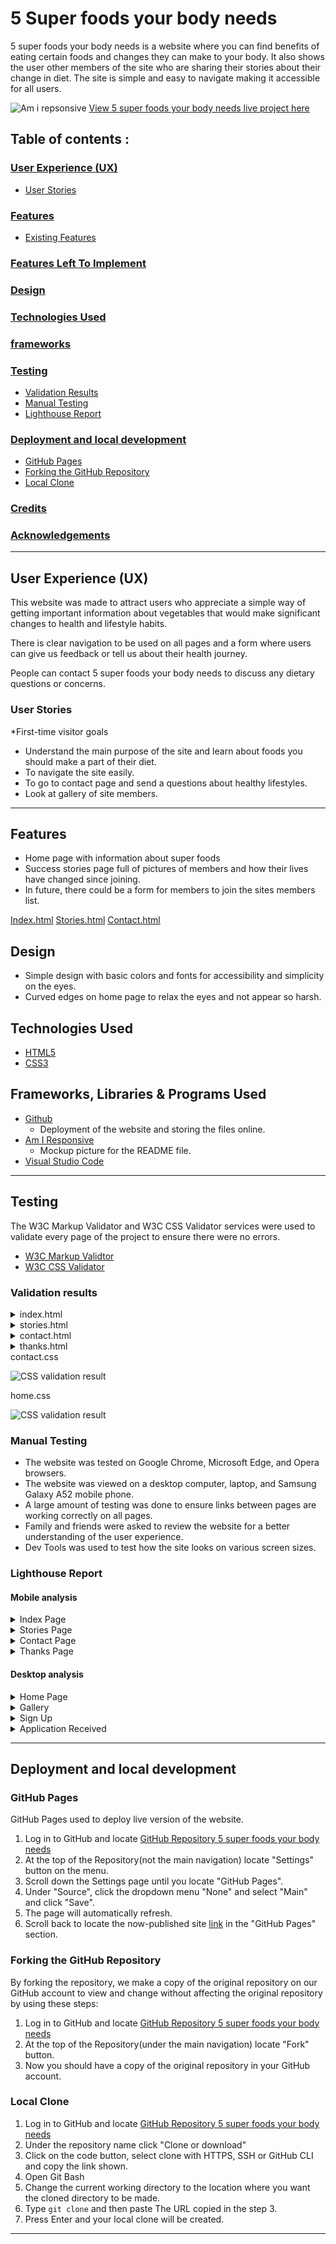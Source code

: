 # 5 Super foods your body needs

5 super foods your body needs is a website where you can find benefits of eating certain foods and changes they can make to your body. It also shows the user other members of the site who are sharing their stories about their change in diet. The site is simple and easy to navigate making it accessible for all users.

![Am i repsonsive](./assets/readme/am_i_responsive_image.png)
[View 5 super foods your body needs live project here](https://holliemorrison.github.io/superfoods/)

## Table of contents :

### [User Experience (UX)](#user-experience-ux-1)
* [User Stories](#user-stories)
### [Features](#features)
* [Existing Features](#existing-features)
### [Features Left To Implement](#features-left-to-implement-1)
### [Design](#design-1)
### [Technologies Used](#technologies-used-1)
### [frameworks](#frameworks-libraries-programs-used-1)
### [Testing](#testing-1)
* [Validation Results](#validation-results)
* [Manual Testing](#manual-testing)
* [Lighthouse Report](#lighthouse-report)
### [Deployment and local development](#deployment-and-local-development-1)
* [GitHub Pages](#github-pages)
* [Forking the GitHub Repository](#forking-the-github-repository)
* [Local Clone](#local-clone)
### [Credits](#credits-1)
### [Acknowledgements](#acknowledgements-1)
---

## User Experience (UX)

This website was made to attract users who appreciate a simple way of getting important information about vegetables that would make significant changes to health and lifestyle habits.

There is clear navigation to be used on all pages and a form where users can give us feedback or tell us about their health journey.

People can contact 5 super foods your body needs to discuss any dietary questions or concerns.

### User Stories

*First-time visitor goals
  * Understand the main purpose of the site and learn about foods you should make a part of their diet.
  * To navigate the site easily.
  * To go to contact page and send a questions about healthy lifestyles.
  * Look at gallery of site members.
- - -

## Features

* Home page with information about super foods 
* Success stories page full of pictures of members and how their lives have changed since joining.
* In future, there could be a form for members to join the sites members list.

[Index.html](./assets/readme/index.html_pageshot.png)
[Stories.html](./assets/readme/stories.html_pageshot.png)
[Contact.html](./assets/readme/contact.html_pageshot.png)

## Design

* Simple design with basic colors and fonts for accessibility and simplicity on the eyes.
* Curved edges on home page to relax the eyes and not appear so harsh.



## Technologies Used

* [HTML5]((https://en.wikipedia.org/wiki/HTML5))
* [CSS3]((https://en.wikipedia.org/wiki/CSS))

## Frameworks, Libraries & Programs Used

* [Github](https://github.com/)
    * Deployment of the website and storing the files online.
* [Am I Responsive](https://ui.dev/amiresponsive?url=https://holliemorrison.github.io/superfoods/)
    * Mockup picture for the README file.
* [Visual Studio Code](https://code.visualstudio.com/)

---

## Testing

The W3C Markup Validator and W3C CSS Validator services were used to validate every page of the project to ensure there were no errors.

 * [W3C Markup Validtor](https://validator.w3.org/)
 * [W3C CSS Validator](https://jigsaw.w3.org/css-validator/)

### Validation results

<details>
<summary>index.html
</summary>

![Index Page validation result](./assets/readme/html_validation.png)
</details>
<details>
<summary>stories.html
</summary>

![Contact page validation result](./assets/readme/html_validation.png)
</details>
<details>
<summary>contact.html
</summary>

![Thanks page validation result](./assets/readme/html_validation.png)
</details>
<details>
<summary>thanks.html
</summary>


![CSS validation result](./assets/readme/css_validation.png)
</details>

<summary>contact.css
</summary>

![CSS validation result](./assets/readme/css_validation.png)
</details>

<summary>home.css
</summary>

![CSS validation result](./assets/readme/css_validation.png)
</details>

### Manual Testing

* The website was tested on Google Chrome, Microsoft Edge, and Opera browsers.
* The website was viewed on a desktop computer, laptop, and Samsung Galaxy A52 mobile phone.
* A large amount of testing was done to ensure links between pages are working correctly on all pages.
* Family and friends were asked to review the website for a better understanding of the user experience.
* Dev Tools was used to test how the site looks on various screen sizes.

### Lighthouse Report

#### Mobile analysis
<details>
<summary>Index Page
</summary>

![Index Page lighthouse report](./assets/readme/index.html_lighthouse_mobile.png)
</details>
<details>
<summary>Stories Page
</summary>

![Stories Page lighthouse report](./assets/readme/stories.html_lighthouse_mobile.png)
</details>
<details>
<summary>Contact Page
</summary>

![Contact Page lighthouse report](./assets/readme/contact.html_lighthouse_mobile.png)
</details>
<details>
<summary>Thanks Page
</summary>

![Thanks Page lighthouse report](./assets/readme/thanks.html_lighthouse_mobile.png)
</details>

#### Desktop analysis
<details>
<summary>Home Page
</summary>

![Gallery Page lighthouse report](/assets/images/home-page-report.PNG)
</details>
<details>
<summary>Gallery
</summary>

![Gallery lighthouse report](/assets/images/gallery-report.PNG)
</details>
<details>
<summary>Sign Up
</summary>

![Sign Up Page lighthouse report](/assets/images/sign-up-report.PNG)
</details>
<details>
<summary>Application Received
</summary>

![Application received lighthouse report](/assets/images/form-received-report.PNG)
</details>

---

## Deployment and local development

### GitHub Pages

GitHub Pages used to deploy live version of the website.
1. Log in to GitHub and locate [GitHub Repository 5 super foods your body needs](https://holliemorrison.github.io/superfoods/)
2. At the top of the Repository(not the main navigation) locate "Settings" button on the menu.
3. Scroll down the Settings page until you locate "GitHub Pages".
4. Under "Source", click the dropdown menu "None" and select "Main" and click "Save".
5. The page will automatically refresh.
6. Scroll back to locate the now-published site [link](https://holliemorrison.github.io/superfoods/index.html) in the "GitHub Pages" section.

### Forking the GitHub Repository

By forking the repository, we make a copy of the original repository on our GitHub account to view and change without affecting the original repository by using these steps:

1. Log in to GitHub and locate [GitHub Repository 5 super foods your body needs](https://holliemorrison.github.io/superfoods/)
2. At the top of the Repository(under the main navigation) locate "Fork" button.
3. Now you should have a copy of the original repository in your GitHub account.

### Local Clone

1. Log in to GitHub and locate [GitHub Repository 5 super foods your body needs](https://holliemorrison.github.io/superfoods/)
2. Under the repository name click "Clone or download"
3. Click on the code button, select clone with HTTPS, SSH or GitHub CLI and copy the link shown.
4. Open Git Bash
5. Change the current working directory to the location where you want the cloned directory to be made.
6. Type `git clone` and then paste The URL copied in the step 3.
7. Press Enter and your local clone will be created.

---
